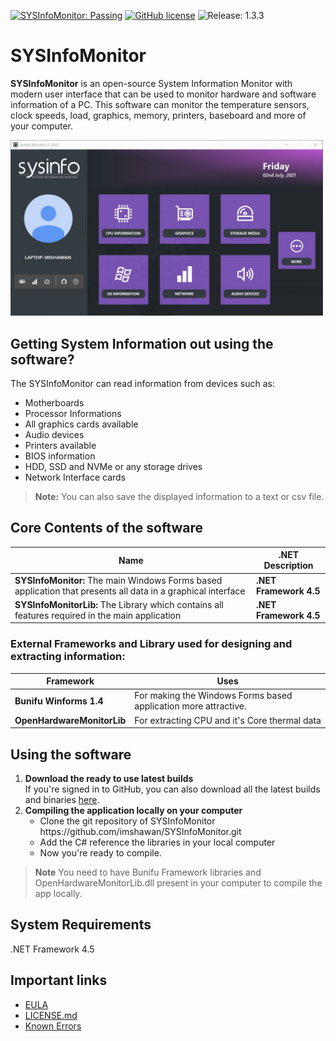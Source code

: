 [![SYSInfoMonitor: Passing](https://img.shields.io/badge/SYSInfoMonitor-Passing-green)](https://github.com/imshawan/SYSInfoMonitor)
[![GitHub license](https://img.shields.io/github/license/imshawan/SYSInfoMonitor)](https://github.com/imshawan/SYSInfoMonitor/blob/main/LICENSE)
![Release: 1.3.3](https://img.shields.io/badge/Release-1.3.3-informational)

# SYSInfoMonitor

**SYSInfoMonitor** is an open-source System Information Monitor with modern user interface that can be used to monitor hardware and software information of a PC. This software can monitor the temperature sensors, clock speeds, load, graphics, memory, printers, baseboard and more of your computer.

<p>
	<img src="https://github.com/imshawan/SYSInfoMonitor/blob/main/src/sysinfo.jpg" width="500px">
</p>

## Getting System Information out using the software?

The SYSInfoMonitor can read information from devices such as:

-   Motherboards
-   Processor Informations
-   All graphics cards available
-   Audio devices
-   Printers available
-   BIOS information
-   HDD, SSD and NVMe or any storage drives
-   Network Interface cards

> **Note:** You can also save the displayed information to a text or csv file.

## Core Contents of the software

| Name | .NET Description                    |
| ------------- | ------------------------------ |
| **SYSInfoMonitor:** The main Windows Forms based application that presents all data in a graphical interface     | **.NET Framework 4.5**     |
| **SYSInfoMonitorLib:**  The Library which contains all features required in the main application   | **.NET Framework 4.5**     |

### External Frameworks and Library used for designing and extracting information:
| Framework | Uses                    |
| ------------- | ------------------------------ |
| **Bunifu Winforms 1.4**     | For making the Windows Forms based application more attractive.     |
| **OpenHardwareMonitorLib**    | For extracting CPU and it's Core thermal data     |

## Using the software
<ol>
<li><b>Download the ready to use latest builds</b></li>
If you're signed in to GitHub, you can also download all the latest builds and binaries <a href="https://github.com/imshawan/SYSInfoMonitor/releases">here</a>.
<li><b>Compiling the application locally on your computer</b>
<ul>
<li>Clone the git repository of SYSInfoMonitor<br>
	 https://github.com/imshawan/SYSInfoMonitor.git
 </li>
<li>Add the C# reference the libraries in your local computer</li>
<li>Now you're ready to compile.</li>
</ul>
</li>
</ol>

>  **Note** You need to have Bunifu Framework libraries and OpenHardwareMonitorLib.dll present in your computer to compile the app locally.
  
## System Requirements
.NET Framework 4.5

## Important links

-   [EULA](https://github.com/imshawan/SYSInfoMonitor/blob/main/docs/EULA.md)
-   [LICENSE.md](https://github.com/imshawan/SYSInfoMonitor/blob/main/docs/gpl-3.0-LICENSE.md)
-   [Known Errors](https://github.com/imshawan/SYSInfoMonitor/blob/main/docs/ERRORS.md)
